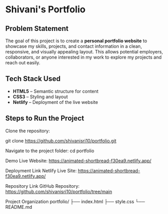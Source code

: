 # Shivani's Portfolio

## Problem Statement
The goal of this project is to create a **personal portfolio website** to showcase my skills, projects, and contact information in a clean, responsive, and visually appealing layout. This allows potential employers, collaborators, or anyone interested in my work to explore my projects and reach out easily.

## Tech Stack Used
- **HTML5** – Semantic structure for content  
- **CSS3** – Styling and layout  
- **Netlify** – Deployment of the live website  

## Steps to Run the Project
Clone the repository:

git clone https://github.com/shivanisri10/portfolio.git

Navigate to the project folder:
cd portfolio

Demo
Live Website: https://animated-shortbread-f30ea9.netlify.app/

Deployment Link
Netlify Live Site: https://animated-shortbread-f30ea9.netlify.app/

Repository Link
GitHub Repository: https://github.com/shivanisri10/portfolio/tree/main

Project Organization
portfolio/
├── index.html
├── style.css
└── README.md
